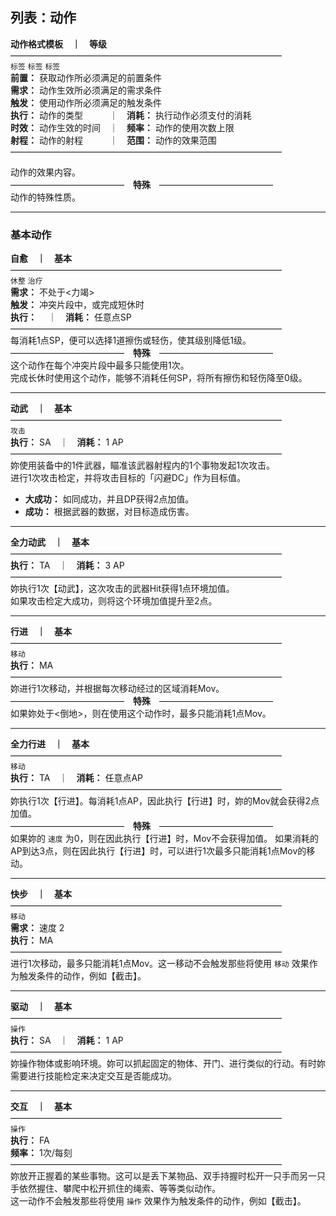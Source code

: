## 列表：动作

**<span class=ACT>动作格式模板　｜　等级</span>**  
———————————————————————————————  
`标签` `标签` `标签`  
**前置：** 获取动作所必须满足的前置条件  
**需求：** 动作生效所必须满足的需求条件  
**触发：** 使用动作所必须满足的触发条件  
**执行：** 动作的类型　　　｜　**消耗：** 执行动作必须支付的消耗  
**时效：** 动作生效的时间　｜　**频率：** 动作的使用次数上限  
**射程：** 动作的射程　　　｜　**范围：** 动作的效果范围
<br>———————————————————————————————<br>

动作的效果内容。
<br>—————————————　**特殊**　—————————————<br>
动作的特殊性质。

<hr>

### 基本动作

**<span class=ACT>自愈　｜　基本</span>**  
———————————————————————————————  
`休整` `治疗`   
**需求：** 不处于<力竭>  
**触发：** 冲突片段中，或完成短休时  
**执行：** 　｜　**消耗：** 任意点SP
<br>———————————————————————————————<br>
每消耗1点SP，便可以选择1道擦伤或轻伤，使其级别降低1级。
<br>—————————————　**特殊**　—————————————<br>
这个动作在每个冲突片段中最多只能使用1次。  
完成长休时使用这个动作，能够不消耗任何SP，将所有擦伤和轻伤降至0级。

<hr>

**<span class=ACT>动武　｜　基本</span>**  
———————————————————————————————  
`攻击`  
**执行：** SA　｜　**消耗：** 1 AP
<br>———————————————————————————————<br>
妳使用装备中的1件武器，瞄准该武器射程内的1个事物发起1次攻击。  
进行1次攻击检定，并将攻击目标的「闪避DC」作为目标值。
- **大成功：** 如同成功，并且DP获得2点加值。
- **成功：** 根据武器的数据，对目标造成伤害。

<hr>

**<span class=ACT>全力动武　｜　基本</span>**  
———————————————————————————————  
**执行：** TA　｜　**消耗：** 3 AP
<br>———————————————————————————————<br>
妳执行1次【动武】，这次攻击的武器Hit获得1点环境加值。  
如果攻击检定大成功，则将这个环境加值提升至2点。

<hr>

**<span class=ACT>行进　｜　基本</span>**  
———————————————————————————————  
`移动`  
**执行：** MA
<br>———————————————————————————————<br>
妳进行1次移动，并根据每次移动经过的区域消耗Mov。
<br>—————————————　**特殊**　—————————————<br>
如果妳处于<倒地>，则在使用这个动作时，最多只能消耗1点Mov。

<hr>

**<span class=ACT>全力行进　｜　基本</span>**  
———————————————————————————————  
`移动`  
**执行：** TA　｜　**消耗：** 任意点AP
<br>———————————————————————————————<br>
妳执行1次【行进】。每消耗1点AP，因此执行【行进】时，妳的Mov就会获得2点加值。
<br>—————————————　**特殊**　—————————————<br>
如果妳的 `速度` 为0，则在因此执行【行进】时，Mov不会获得加值。
如果消耗的AP到达3点，则在因此执行【行进】时，可以进行1次最多只能消耗1点Mov的移动。

<hr>

**<span class=ACT>快步　｜　基本</span>**  
———————————————————————————————  
`移动`  
**需求：** 速度 2  
**执行：** MA
<br>———————————————————————————————<br>
进行1次移动，最多只能消耗1点Mov。这一移动不会触发那些将使用 `移动` 效果作为触发条件的动作，例如【截击】。

<hr>

**<span class=ACT>驱动　｜　基本</span>**  
———————————————————————————————  
`操作`  
**执行：** SA　｜　**消耗：** 1 AP
<br>———————————————————————————————<br>
妳操作物体或影响环境。妳可以抓起固定的物体、开门、进行类似的行动。有时妳需要进行技能检定来决定交互是否能成功。

<hr>

**<span class=ACT>交互　｜　基本</span>**  
———————————————————————————————  
`操作`  
**执行：** FA  
**频率：** 1次/每刻
<br>———————————————————————————————<br>
妳放开正握着的某些事物。这可以是丢下某物品、双手持握时松开一只手而另一只手依然握住、攀爬中松开抓住的绳索、等等类似动作。  
这一动作不会触发那些将使用 `操作` 效果作为触发条件的动作，例如【截击】。